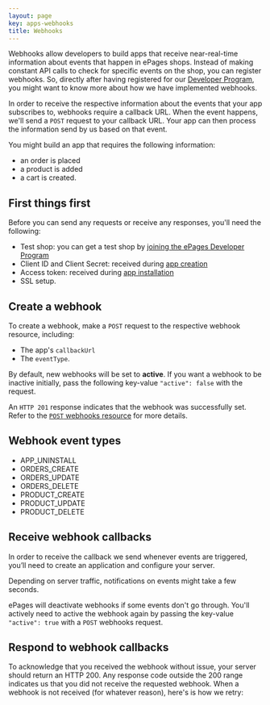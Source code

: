 ```yaml
---
layout: page
key: apps-webhooks
title: Webhooks
---
```


Webhooks allow developers to build apps that receive near-real-time information about events that happen in ePages shops.
Instead of making constant API calls to check for specific events on the shop, you can register webhooks.
So, directly after having registered for our [Developer Program](/#modal-popup), you might want to know more about how we have implemented webhooks.

In order to receive the respective information about the events that your app subscribes to, webhooks require a callback URL.
When the event happens, we'll send a `POST` request to your callback URL.
Your app can then process the information send by us based on that event.

You might build an app that requires the following information:

* an order is placed
* a product is added
* a cart is created.

## First things first

Before you can send any requests or receive any responses, you'll need the following:

* Test shop: you can get a test shop by [joining the ePages Developer Program](/#modal-popup)
* Client ID and Client Secret: received during [app creation](page:apps-create#get-your-credentials)
* Access token: received during [app installation](page:apps-install)
* SSL setup.

## Create a webhook

To create a webhook, make a `POST` request to the respective webhook resource, including:

* The app's `callbackUrl`
* The `eventType`.

By default, new webhooks will be set to **active**.
If you want a webhook to be inactive initially, pass the following key-value `"active": false` with the request.

An `HTTP 201` response indicates that the webhook was successfully set.
Refer to the [`POST` webhooks resource](page:apps-api-post-shopid-webhooks-information) for more details.

## Webhook event types

* APP_UNINSTALL
* ORDERS_CREATE
* ORDERS_UPDATE
* ORDERS_DELETE
* PRODUCT_CREATE
* PRODUCT_UPDATE
* PRODUCT_DELETE

## Receive webhook callbacks

In order to receive the callback we send whenever events are triggered, you’ll need to create an application and configure your server.

Depending on server traffic, notifications on events might take a few seconds.

ePages will deactivate webhooks if some events don't go through.
You'll actively need to active the webhook again by passing the key-value `"active": true` with a `POST` webhooks request.

## Respond to webhook callbacks

To acknowledge that you received the webhook without issue, your server should return an HTTP 200.
Any response code outside the 200 range indicates us that you did not receive the requested webhook.
When a webhook is not received (for whatever reason), here's is how we retry:
